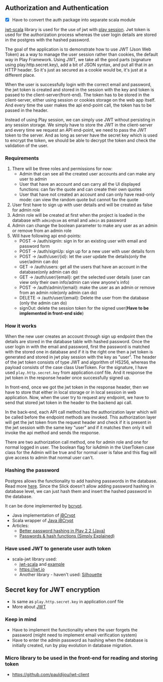 ## Authorization and Authentication

- [X]  Have to convert the auth package into separate scala module

[jwt-scala](https://github.com/pauldijou/jwt-scala) library is used for the use of jwt with [play session](https://www.playframework.com/documentation/2.8.x/ScalaSessionFlash). Jwt token is used for the authorization process whereas the user login details are stored in the postgres with the hashed password.

The goal of the application is to demonstrate how to use JWT (Json Web Token) as a way to manage the user session rather than cookies, the default way in Play Framework. Using JWT, we take all the good parts (signature using play.http.secret.key), add a bit of JSON syntax, and put all that in an HTTP header. So it's just as secured as a cookie would be, it's just at a different place.

When the user is successfully login with the correct email and password, the jwt token is created and stored in the session with the key and token is passed to the client-server(front-end). The token has to be stored in the client-server, either using session or cookies storage on the web app itself. And every time the user makes the api end-point call, the token has to be passed in the header.

Instead of using Play session, we can simply use JWT without persisting in any session storage. We simply have to store the JWT in the client-server and every time we request an API end-point, we need to pass the JWT token to the server. And as long as server have the secret key which is used to encrypt the token, we should be able to decrypt the token and check the validation of the user.

### Requirements

1. There will be three roles and permissions for now:
   - Admin that can see all the created user accounts and can make any user to admin
   - User that have an account and can carry all the UI displayed functions: can fav the quote and can create their own quotes
   - User that have not created an account and can only have read-only mode: can view the random quote but cannot fav the quote
2. User first have to sign up with user details and will be created as false for admin role
3. Admin role will be created at first when the project is loaded in the database with `admin@com` as email and `admin` as password
4. Admin can change the boolean parameter to make any user as an admin or remove from an admin role
5. Will have following api end-points:
   - POST -> /auth/signIn: sign in for an existing user with email and password form
   - POST -> /auth/signUp: sign up for a new user with user details form
   - POST -> /auth/user/{id}: let the user update the details(only the user/admin can do)
   - GET -> /auth/users: get all the users that have an account in the database(only admin can do)
   - GET -> /auth/user/{email}: get the selected user details (user can view only their own info/admin can view anyone's info)
   - POST -> /auth/admin/{email}: make the user as an admin or remove from an admin role(only admin can do)
   - DELETE -> /auth/user/{email}: Delete the user from the database (only the admin can do)
   - signOut: delete the session token for the signed user(**Have to be implemented in front-end side**)

### How it works

When the new user creates an account through sign up endpoint then the details are stored in the database table with hashed password. Once the user login in with the email and password, first the password is matched with the stored one in database and if it is the right one then a jwt token is generated and stored in jwt play session with the key as "user". The header of the jwt token consists of type JWT and algorithm of HS256, whereas the payload consists of the case class UserToken. For the signature, I have used `play.http.secret.key` from application.conf file. And it response the jwt token in the response header once successfully signed up.

In front-end, once we got the jwt token in the response header, then we have to store that either in local storage or in local session in web application. Now, when the user try to request any endpoint, we have to send that stored jwt token in the header to the backend api call.

In the back-end, each API call method has the authorization layer which will be called before the endpoint methods are invoked. This authorization layer will get the jwt token from the request header and check if it is present in the jwt session with the same key "user" and if it matches then only it will invoke the api method and sends the response.

There are two authorization call method, one for admin role and one for normal logged in user. The boolean flag for isAdmin in the UserToken case class for the Admin will be true and for normal user is false and this flag will give access to admin that normal user can't.

### Hashing the password

Postgres allows the functionality to add hashing passwords in the database. Read more [here](https://www.postgresql.org/docs/9.0/pgcrypto.html).
Since the Slick doesn't allow adding password hashing in database level, we can just hash them and insert the hashed password in the database.

It can be done implemented by [bcrypt](https://en.wikipedia.org/wiki/Bcrypt).

- Java implementation of [jBCrypt](https://www.mindrot.org/projects/jBCrypt/)
- Scala wrapper of [Java jBCrypt](https://github.com/t3hnar/scala-bcrypt)
- Articles:
  - [Better password hashing in Play 2.2 (Java)](http://rny.io/playframework/bcrypt/2013/10/22/better-password-hashing-in-play-2.html)
  - [Passwords & hash functions (Simply Explained)](https://www.youtube.com/watch?v=cczlpiiu42M&ab_channel=SimplyExplained)

### Have used JWT to generate user auth token

- scala-jwt library used:
  - [jwt-scala](https://github.com/pauldijou/jwt-scala) and [example](http://pauldijou.fr/jwt-scala/)
  - https://jwt.io
  - Another library - haven't used: [Silhouette](https://github.com/adamzareba/play-silhouette-rest-slick)

## Secret key for JWT encryption

- Is same as `play.http.secret.key` in application.conf file
- More about [JWT](https://www.youtube.com/watch?v=7Q17ubqLfaM)

### Keep in mind

- Have to implement the functionality where the user forgets the password (might need to implement email verification system)
- Have to enter the admin password as hashing when the database is initially created, run by play evolution in database migration.

### Micro library to be used in the front-end for reading and storing token

- https://github.com/pauldijou/jwt-client
